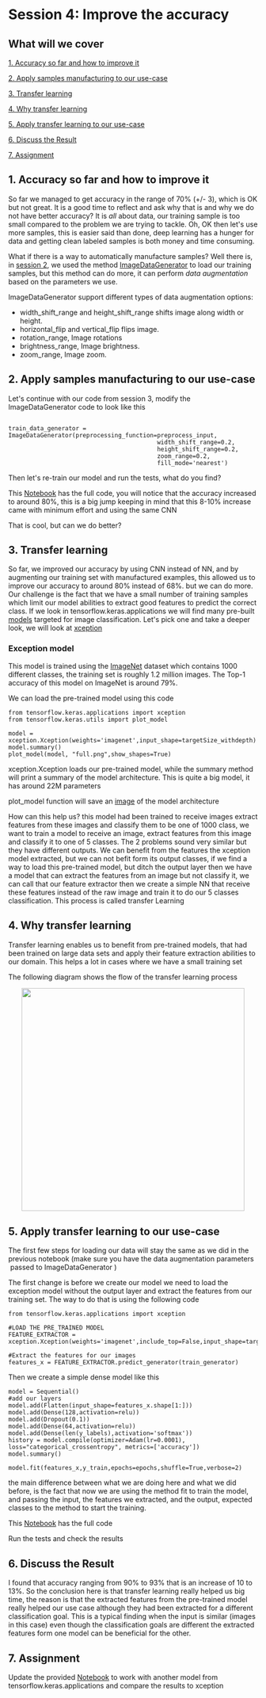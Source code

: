 # Session 4: Improve the accuracy

## What will we cover

[1. Accuracy so far and how to improve it](#1-accuracy-so-far-and-how-to-improve-it)

[2. Apply samples manufacturing to our use-case](#2-apply-samples-manufacturing-to-our-use-case)

[3. Transfer learning](#3-transfer-learning)

[4. Why transfer learning](#4-why-transfer-learning)

[5. Apply transfer learning to our use-case](#5-apply-transfer-learning-to-our-use-case)

[6. Discuss the Result](#6-discuss-the-result)

[7. Assignment](#7-assignment)

## 1. Accuracy so far and how to improve it

So far we managed to get accuracy in the range of 70% (+/- 3), which is OK but not great. It is a good time to reflect and ask why that is and why we do not have better accuracy?  It is *all* about data, our training sample is too small compared to the problem we are trying to tackle. Oh, OK then let's use more samples, this is easier said than done, deep learning has a hunger for data and getting clean labeled samples is both money and time consuming.

What if there is a way to automatically manufacture samples? Well there is, in [session 2](/session-2), we used the method [ImageDataGenerator](https://github.com/mohmiim/MLIntroduction/tree/master/session-2#2-loading-images-training-set-using-tensorflow "Image data Generator") to load our training samples, but this method can do more, it can perform *data augmentation* based on the parameters we use.

ImageDataGenerator support different types of data augmentation options:
 - width_shift_range and height_shift_range shifts image along width or height.
 - horizontal_flip and vertical_flip flips image.
 - rotation_range, Image rotations
 - brightness_range, Image brightness.
 - zoom_range, Image zoom.

## 2. Apply samples manufacturing to our use-case

Let's continue with our code from session 3, modify the ImageDataGenerator code to look like this 

~~~~{.python}

train_data_generator = ImageDataGenerator(preprocessing_function=preprocess_input,
                                          width_shift_range=0.2,
                                          height_shift_range=0.2,
                                          zoom_range=0.2,
                                          fill_mode='nearest')
~~~~

Then let's re-train our model and run the tests, what do you find?

This [Notebook](https://github.com/mohmiim/MLIntroduction/blob/master/session-4/Session_4_Data_Augmentationt.ipynb "Training Augmentation") has the full code, you will notice that the accuracy increased to around 80%, this is a big jump keeping in mind that this 8-10% increase came with minimum effort and using the same CNN

That is cool, but can we do better? 

## 3. Transfer learning

So far, we improved our accuracy by using CNN instead of NN, and by augmenting our training set with manufactured examples, this allowed us to improve our accuracy to around 80% instead of 68%. but we can do more. Our challenge is the fact that we have a small number of training samples which limit our model abilities to extract good features to predict the correct class. If we look in tensorflow.keras.applications we will find many pre-built [models](https://www.tensorflow.org/api_docs/python/tf/keras/applications "Applications") targeted for image classification. Let's pick one and take a deeper look, we will look at [xception](https://www.tensorflow.org/api_docs/python/tf/keras/applications/xception)

### Exception model

This model is trained using the [ImageNet](http://www.image-net.org/) dataset which contains 1000 different classes, the training set is roughly 1.2 million images. The Top-1 accuracy of this model on ImageNet is around 79%. 

We can load the pre-trained model using this code

~~~~{.python}
from tensorflow.keras.applications import xception
from tensorflow.keras.utils import plot_model

model = xception.Xception(weights='imagenet',input_shape=targetSize_withdepth)
model.summary()
plot_model(model, "full.png",show_shapes=True)
~~~~

xception.Xception loads our pre-trained model, while the summary method will print a summary of the model architecture. This is quite a big model, it has around 22M parameters

plot_model function will save an [image](https://github.com/mohmiim/MLIntroduction/tree/master/session-4/images/full.png "full model") of the model architecture

How can this help us? this model had been trained to receive images extract features from these images and classify them to be one of 1000 class, we want to train a model to receive an image, extract features from this image and classify it to one of 5 classes. The 2 problems sound very similar but they have different outputs. We can benefit from the features the xception model extracted, but we can not befit form its output classes, if we find a way to load this pre-trained model, but ditch the output layer then we have a model that can extract the features from an image but not classify it, we can call that our feature extractor then we create a simple NN that receive these features instead of the raw image and train it to do our 5 classes classification. This process is called transfer Learning

## 4. Why transfer learning

Transfer learning enables us to benefit from pre-trained models, that had been trained on large data sets and apply their feature extraction abilities to our domain. This helps a lot in cases where we have a small training set

The following diagram shows the flow of the transfer learning process

<p align="center"> 
<img src="images/transferLearning.png" height="450" >
</p>

## 5. Apply transfer learning to our use-case

The first few steps for loading our data will stay the same as we did in the previous notebook (make sure you have the data augmentation parameters  passed to ImageDataGenerator ) 

The first change is before we create our model we need to load the exception model without the output layer and extract the features from our training set. The way to do that is using the following code 

~~~~{.python}
from tensorflow.keras.applications import xception

#LOAD THE PRE_TRAINED MODEL
FEATURE_EXTRACTOR = xception.Xception(weights='imagenet',include_top=False,input_shape=targetSize_withdepth)

#Extract the features for our images
features_x = FEATURE_EXTRACTOR.predict_generator(train_generator)
~~~~

Then we create a simple dense model like this 

~~~~{.python}
model = Sequential()
#add our layers
model.add(Flatten(input_shape=features_x.shape[1:]))
model.add(Dense(128,activation=relu))
model.add(Dropout(0.1))
model.add(Dense(64,activation=relu))
model.add(Dense(len(y_labels),activation='softmax'))
history = model.compile(optimizer=Adam(lr=0.0001), loss="categorical_crossentropy", metrics=['accuracy'])
model.summary()

model.fit(features_x,y_train,epochs=epochs,shuffle=True,verbose=2)
~~~~

the main difference between what we are doing here and what we did before, is the fact that now we are using the method fit to train the model, and passing the input, the features we extracted, and the output, expected classes to the method to start the training.

This [Notebook](https://github.com/mohmiim/MLIntroduction/blob/master/session-4/Session_4_Transfer_Learning.ipynb) has the full code 

Run the tests and check the results 

## 6. Discuss the Result

I found that accuracy ranging from 90% to 93% that is an increase of 10 to 13%. So the conclusion here is that transfer learning really helped us big time, the reason is that the extracted features from the pre-trained model really helped our use case although they had been extracted for a different classification goal. This is a typical finding when the input is similar (images in this case) even though the classification goals are different the extracted features form one model can be beneficial for the other.


## 7. Assignment

Update the provided [Notebook](https://github.com/mohmiim/MLIntroduction/blob/master/session-4/Session_4_Transfer_Learning.ipynb) to work with another model from tensorflow.keras.applications and compare the results to xception 


